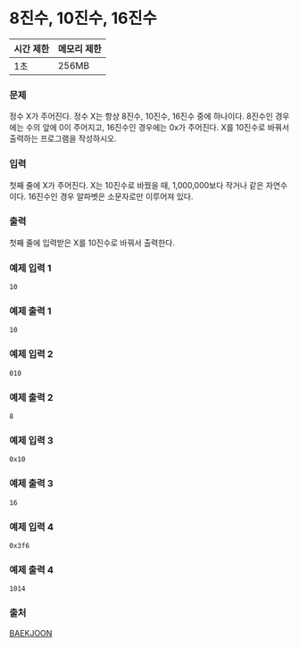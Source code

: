 # 8진수, 10진수, 16진수
| 시간 제한 | 메모리 제한 |
|---|---|
| 1초 | 256MB |

### 문제
정수 X가 주어진다. 정수 X는 항상 8진수, 10진수, 16진수 중에 하나이다.
8진수인 경우에는 수의 앞에 0이 주어지고, 16진수인 경우에는 0x가 주어진다.
X를 10진수로 바꿔서 출력하는 프로그램을 작성하시오.

### 입력
첫째 줄에 X가 주어진다. X는 10진수로 바꿨을 때, 1,000,000보다 작거나 같은 자연수이다. 
16진수인 경우 알파벳은 소문자로만 이루어져 있다.

### 출력
첫째 줄에 입력받은 X를 10진수로 바꿔서 출력한다.

### 예제 입력 1
```
10
```

### 예제 출력 1
```
10
```

### 예제 입력 2
```
010
```

### 예제 출력 2
```
8
```

### 예제 입력 3
```
0x10
```

### 예제 출력 3
```
16
```

### 예제 입력 4
```
0x3f6
```

### 예제 출력 4
```
1014
```

### 출처
[BAEKJOON](https://www.acmicpc.net/problem/11816)
